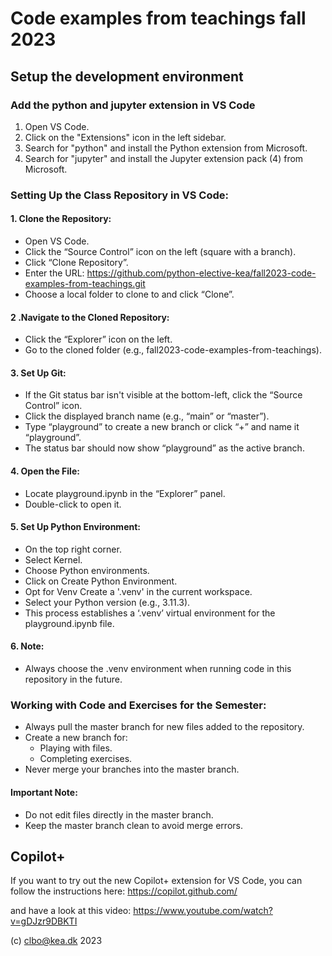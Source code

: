 # Code examples from teachings fall 2023

## Setup the development environment

### Add the python and jupyter extension in VS Code
1. Open VS Code.
1. Click on the "Extensions" icon in the left sidebar.
1. Search for "python" and install the Python extension from Microsoft.
1. Search for "jupyter" and install the Jupyter extension pack (4) from Microsoft.

### Setting Up the Class Repository in VS Code:

#### 1. Clone the Repository:

* Open VS Code.
* Click the “Source Control” icon on the left (square with a branch).
* Click “Clone Repository”.
* Enter the URL: https://github.com/python-elective-kea/fall2023-code-examples-from-teachings.git
* Choose a local folder to clone to and click “Clone”.

#### 2 .Navigate to the Cloned Repository:

* Click the “Explorer” icon on the left.
* Go to the cloned folder (e.g., fall2023-code-examples-from-teachings).

#### 3. Set Up Git:

* If the Git status bar isn't visible at the bottom-left, click the “Source Control” icon.
* Click the displayed branch name (e.g., “main” or “master”).
* Type “playground” to create a new branch or click “+” and name it “playground”.
* The status bar should now show “playground” as the active branch.

#### 4. Open the File:

* Locate playground.ipynb in the “Explorer” panel.
* Double-click to open it.

#### 5. Set Up Python Environment:

* On the top right corner.
* Select Kernel.
* Choose Python environments.
* Click on Create Python Environment.
* Opt for Venv Create a '.venv' in the current workspace.
* Select your Python version (e.g., 3.11.3).
* This process establishes a ‘.venv’ virtual environment for the playground.ipynb file.

#### 6. Note: 
* Always choose the .venv environment when running code in this repository in the future.

### Working with Code and Exercises for the Semester:

* Always pull the master branch for new files added to the repository.
* Create a new branch for:
   * Playing with files.
   * Completing exercises.
* Never merge your branches into the master branch.

#### Important Note:

* Do not edit files directly in the master branch.
* Keep the master branch clean to avoid merge errors.

## Copilot+
If you want to try out the new Copilot+ extension for VS Code, you can follow the instructions here: https://copilot.github.com/

and have a look at this video: https://www.youtube.com/watch?v=gDJzr9DBKTI

(c) clbo@kea.dk 2023
